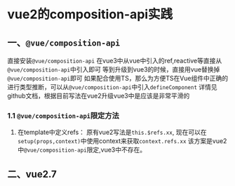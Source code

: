# vue2的composition-api实践

## 一、`@vue/composition-api`
直接安装`@vue/composition-api`
在vue3中从vue中引入的ref,reactive等直接从`@vue/composition-api`中引入即可
等到升级到vue3的时候，直接用vue替换掉`@vue/composition-api`即可
如果配合使用TS，那么为方便TS在Vue组件中正确的进行类型推断，可以从`@vue/composition-api`中引入`defineComponent`
详情见github文档，根据目前写法在vue2升级vue3中是应该是非常平滑的


### 1.1 `@vue/composition-api`限定方法

1. 在template中定义refs：
   原有vue2写法是`this.$refs.xx`,
   现在可以在`setup(props,context)`中使用context来获取`context.refs.xx`
   该方案是vue2中`@vue/composition-api`限定,vue3中不存在。

## 二、vue2.7